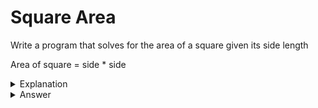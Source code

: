 # Square Area
Write a program that solves for the area of a square given its side length

Area of square = side * side

<details>
<summary>Explanation</summary>
<br>
</details>


<details>
<summary>Answer</summary>
<br>

``` c
#include<stdio.h>
int main(){
	float side, area;
	scanf("%f", &side);
	area = side * side;
	printf("Area %f", area);
	return 0;
}
```

</details>
